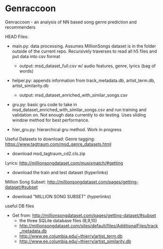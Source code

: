 # Genraccoon
Genraccoon - an analysis of NN based song genre prediction and recommenders

HEAD
Files:
- main.py: data processing. Assumes MillionSongs dataset is in the folder outside of the current repo. Recursively traverses to read all h5 files and put data into csv format
	- output: msd_dataset_full.csv w/ audio features, genre, lyrics (bag of words)

- helper.py: appends information from track_metadata.db, artist_term.db, artist_similarity.db
	- output: msd_dataset_enriched_with_similar_songs.csv

- gru.py: basic gru code to take in msd_dataset_enriched_with_similar_songs.csv and run training and validation on. Not enough data currently to do testing. Uses sliding window method for best performance.

- hier_gru.py: hierarchical gru method. Work in progress


Useful Datasets to download:
Genre tagging: https://www.tagtraum.com/msd_genre_datasets.html 
- download msd_tagtraum_cd2.cls.zip

Lyrics: http://millionsongdataset.com/musixmatch/#getting
- download the train and test dataset (hyperlinks)

Million Song Subset: http://millionsongdataset.com/pages/getting-dataset/#subset
- download "MILLION SONG SUBSET" (hyperlinks)

useful DB files
- Get from: http://millionsongdataset.com/pages/getting-dataset/#subset
  	- the three SQLite database files (8,9,10)
  	- http://millionsongdataset.com/sites/default/files/AdditionalFiles/track_metadata.db
  	- http://www.ee.columbia.edu/~thierry/artist_term.db
  	- http://www.ee.columbia.edu/~thierry/artist_similarity.db
